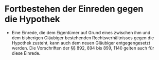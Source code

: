 # Fortbestehen der Einreden gegen die Hypothek

- Eine Einrede, die dem Eigentümer auf Grund eines zwischen ihm und dem bisherigen Gläubiger bestehenden Rechtsverhältnisses gegen die Hypothek zusteht, kann auch dem neuen Gläubiger entgegengesetzt werden. Die Vorschriften der §§ 892, 894 bis 899, 1140 gelten auch für diese Einrede.

